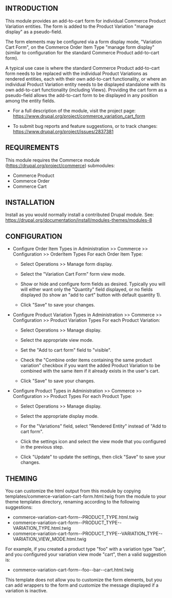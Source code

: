 
INTRODUCTION
------------

This module provides an add-to-cart form for individual Commerce Product 
Variation entities. The form is added to the Product Variation "manage display" 
as a pseudo-field.

The form elements may be configured via a form display mode, 
"Variation Cart Form", on the Commerce Order Item Type "manage form display" 
(similar to configuration for the standard Commerce Product add-to-cart form).

A typical use case is where the standard Commerce Product add-to-cart form 
needs to be replaced with the individual Product Variations as rendered 
entities, each with their own add-to-cart functionality, or where an individual 
Product Variation entity needs to be displayed standalone with its own 
add-to-cart functionality (including Views). Providing the cart form as a 
pseudo-field allows the add-to-cart form to be displayed in any position among 
the entity fields.

* For a full description of the module, visit the project page:
  https://www.drupal.org/project/commerce_variation_cart_form

* To submit bug reports and feature suggestions, or to track changes:
  https://www.drupal.org/project/issues/2837381


REQUIREMENTS
------------

This module requires the Commerce module (https://drupal.org/project/commerce) 
submodules:

 * Commerce Product
 * Commerce Order
 * Commerce Cart


INSTALLATION
------------

Install as you would normally install a contributed Drupal module. See:
  https://drupal.org/documentation/install/modules-themes/modules-8


CONFIGURATION
-------------

* Configure Order Item Types in 
  Administration >> Commerce >> Configuration >> OrderItem Types
  For each Order Item Type:

  - Select Operations >> Manage form display.

  - Select the "Variation Cart Form" form view mode.

  - Show or hide and configure form fields as desired. Typically you will will 
    either want only the "Quantity" field displayed, or no fields displayed 
    (to show an "add to cart" button with default quantity 1).

  - Click "Save" to save your changes.


* Configure Product Variation Types in 
  Administration >> Commerce >> Configuration >> Product Variation Types
  For each Product Variation:

  - Select Operations >> Manage display.

  - Select the appropriate view mode.

  - Set the "Add to cart form" field to "visible".

  - Check the "Combine order items containing the same product variation" 
    checkbox if you want the added Product Variation to be combined with the 
    same item if it already exists in the user's cart.

  - Click "Save" to save your changes.


* Configure Product Types in 
  Administration >> Commerce >> Configuration >> Product Types
  For each Product Type:

  - Select Operations >> Manage display.

  - Select the appropriate display mode.

  - For the "Variations" field, select "Rendered Entity" instead of 
    "Add to cart form".

  - Click the settings icon and select the view mode that you configured in the 
    previous step.

  - Click "Update" to update the settings, then click "Save" to save your 
    changes.


THEMING
-------

You can customize the html output from this module by copying 
templates/commerce-variation-cart-form.html.twig from the module to your 
theme templates directory, renaming according to the following suggestions:

 * commerce-variation-cart-form--PRODUCT_TYPE.html.twig
 * commerce-variation-cart-form--PRODUCT_TYPE--VARIATION_TYPE.html.twig
 * commerce-variation-cart-form--PRODUCT_TYPE--VARIATION_TYPE--VARIATION_VIEW_MODE.html.twig

For example, if you created a product type "foo" with a variation type "bar", and you
configured your variation view mode "cart", then a valid suggestion is:

 * commerce-variation-cart-form--foo--bar--cart.html.twig
 
This template does not allow you to customize the form elements, but 
you can add wrappers to the form and customize the message displayed if a 
variation is inactive.
